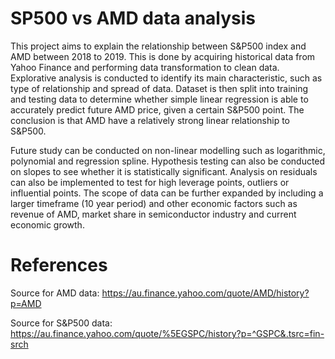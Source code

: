 # SP500 vs AMD data analysis

This project aims to explain the relationship between S&P500 index and AMD between 2018 to 2019. This is done by acquiring historical data from Yahoo Finance and performing data transformation to clean data. Explorative analysis is conducted to identify its main characteristic, such as type of relationship and spread of data. Dataset is then split into training and testing data to determine whether simple linear regression is able to accurately predict future AMD price, given a certain S&P500 point. The conclusion is that AMD have a relatively strong linear relationship to S&P500.

Future study can be conducted on non-linear modelling such as logarithmic, polynomial and regression spline. Hypothesis testing can also be conducted on slopes to see whether it is statistically significant. Analysis on residuals can also be implemented to test for high leverage points, outliers or influential points. The scope of data can be further expanded by including a larger timeframe (10 year period) and other economic factors such as revenue of AMD, market share in semiconductor industry and current economic growth.

# References
Source for AMD data: https://au.finance.yahoo.com/quote/AMD/history?p=AMD

Source for S&P500 data: https://au.finance.yahoo.com/quote/%5EGSPC/history?p=^GSPC&.tsrc=fin-srch
